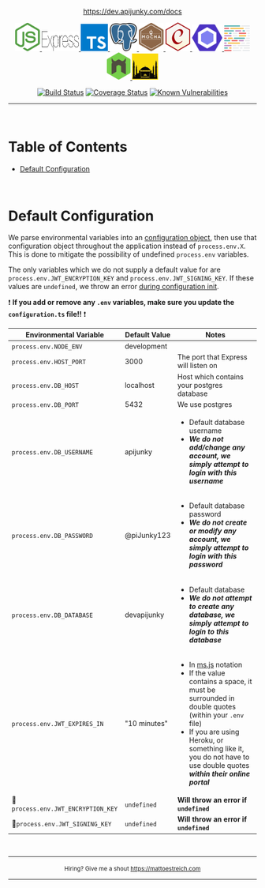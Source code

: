 <p align="center">
  <a href="https://dev.apijunky.com/docs">https://dev.apijunky.com/docs</a>
</p>

<p align="center">
  <a href="https://nodejs.org/en/">
    <img src="/docs/github/svg/node.svg" alt="Image" width="50">
  </a>
  <a href="https://expressjs.com/">
    <img src="/docs/github/svg/express.svg" alt="Image" width="75" height="40">
  </a>
  <a href="https://www.typescriptlang.org/">
    <img src="/docs/github/svg/typescript.svg" alt="Image" width="55">
  </a>
  <a href="https://www.postgresql.org/">
    <img src="/docs/github/svg/postgres.svg" alt="Image" width="55">
  </a>
  <a href="https://mochajs.org/">
    <img src="/docs/github/svg/mocha.svg" alt="Image" width="50">
  </a>
  <a href="https://www.chaijs.com/">
    <img src="/docs/github/svg/chai.svg" alt="Image" width="50">
  </a>
  <a href="https://eslint.org/">
    <img src="/docs/github/svg/eslint.svg" alt="Image" width="61">
  </a>
  <a href="https://prettier.io/">
    <img src="/docs/github/svg/prettier.svg" alt="Image" width="52">
  </a>
  <a href="https://nodemon.io/">
    <img src="/docs/github/svg/nodemon.svg" alt="Image" width="48">
  </a>
  <a href="https://istanbul.js.org/">
    <img src="/docs/github/svg/istanbul.svg" alt="Image" width="53">
  </a>
</p>

<p align="center">
  <a href="https://travis-ci.org/oze4/dev-apijunky"><img title="Build Status" src="https://travis-ci.org/oze4/dev-apijunky.svg?branch=master" ></a>
  <a href="https://coveralls.io/github/oze4/dev-apijunky?branch=master"><img title="Coverage Status" src="https://coveralls.io/repos/github/oze4/dev-apijunky/badge.svg?branch=master" ></a>
  <a href="https://snyk.io/test/github/oze4/dev-apijunky?targetFile=package.json"><img src="https://snyk.io/test/github/oze4/dev-apijunky/badge.svg?targetFile=package.json" alt="Known Vulnerabilities" data-canonical-src="https://snyk.io/test/github/oze4/dev-apijunky?targetFile=package.json" style="max-width:100%;"></a>
</p>

---

<br/>

# Table of Contents 

 - [Default Configuration](#default-configuration)

<br/>

# Default Configuration

We parse environmental variables into an [configuration object](https://github.com/oze4/dev-apijunky/blob/master/src/configuration.ts), then use that configuration object throughout the application instead of `process.env.X`.  This is done to mitigate the possibility of undefined `process.env` variables.

The only variables which we do not supply a default value for are `process.env.JWT_ENCRYPTION_KEY` and `process.env.JWT_SIGNING_KEY`. If these values are `undefined`, we throw an error [during configuration init](https://github.com/oze4/dev-apijunky/blob/master/src/index.ts#L24).

 :exclamation: <b>If you add or remove any `.env` variables, make sure you update the `configuration.ts` file!!</b> :exclamation: 

| Environmental Variable | Default Value | Notes |
| --- | --- | --- |
| `process.env.NODE_ENV` | development ||
| `process.env.HOST_PORT` | 3000 | The port that Express will listen on |
| `process.env.DB_HOST` | localhost | Host which contains your postgres database |
| `process.env.DB_PORT` | 5432 | We use postgres |
| `process.env.DB_USERNAME` | apijunky | <ul><li>Default database username</li><li>***We do not add/change any account, we simply attempt to login with this username***</li></ul> |
| `process.env.DB_PASSWORD` | @piJunky123 | <ul><li>Default database password</li><li>***We do not create or modify any account, we simply attempt to login with this password***</li></ul> |
| `process.env.DB_DATABASE` | devapijunky | <ul><li>Default database</li><li>***We do not attempt to create any database, we simply attempt to login to this database***</li></ul> |
| `process.env.JWT_EXPIRES_IN` | "10 minutes" | <ul><li>In [ms.js](https://github.com/zeit/ms) notation</li><li>If the value contains a space, it must be surrounded in double quotes (within your `.env` file)</li><li>If you are using Heroku, or something like it, you do not have to use double quotes ***within their online portal***</li></ul> |
| :rotating_light:`process.env.JWT_ENCRYPTION_KEY` | `undefined` | **Will throw an error if `undefined`** |
| :rotating_light:`process.env.JWT_SIGNING_KEY` | `undefined` | **Will throw an error if `undefined`**  |

<br/>

---

<p align="center">
  <small>
    Hiring? Give me a shout <a href="https://mattoestreich.com">https://mattoestreich.com</a>
  </small>
</p>

---